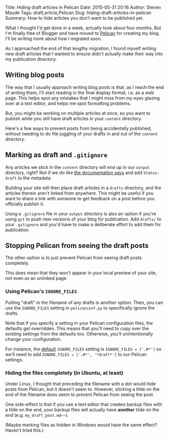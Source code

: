 Title: Hiding draft articles in Pelican
Date: 2015-05-31 20:16
Author: Steven Maude
Tags: draft,article,Pelican
Slug: hiding-draft-articles-in-pelican
Summary: How to hide articles you don't want to be published yet.

What I thought I'd get done in a week, actually took about four
months. But I'm finally free of Blogger and have moved to
[Pelican](http://docs.getpelican.com) for creating my blog. I'll be
writing more about how I migrated soon.

As I approached the end of that lengthy migration, I found myself
writing new draft articles that I wanted to ensure didn't actually make
their way into my publication directory.

## Writing blog posts

The way that I usually approach writing blog posts is that, as
I reach the end of writing them, I'll start reading in the final display
format, i.e. as a web page. This helps spot any mistakes that
I might miss from my eyes glazing over at a text editor, and helps me
spot formatting problems.

But, you might be working on multiple articles at once, so you want to
publish while you still have draft articles in your `content` directory.

Here's a few ways to prevent posts from being accidentally published,
without needing to do file juggling of your drafts in and out of the
`content` directory.

## Marking as draft and `.gitignore`

Any articles we stick in the `content` directory will end up in our
`output` directory, right? Not if we do like
[the documentation says](http://docs.getpelican.com/en/latest/content.html)
and add `Status: draft` to the metadata.

Building your site will then place draft articles in a `drafts`
directory, and the articles therein aren't linked from anywhere. This
might be useful if you want to share a link with someone to get feedback
on a post before you officially publish it.

Using a `.gitignore` file in your `output` directory is also an option
if you're using `git` to push new versions of your blog for publication.
Add `drafts/` to your `.gitignore` and you'd have to make a deliberate
effort to add them for publication.

## Stopping Pelican from seeing the draft posts

The other option is to just prevent Pelican from seeing draft posts
completely.

This does mean that they won't appear in your local preview of your
site, not even as an unlinked page.

### Using Pelican's `IGNORE_FILES`

Putting "draft" in the filename of any drafts is another option. Then,
you can use the `IGNORE_FILES` setting in `pelicanconf.py` to
specifically ignore the drafts.

Note that if you specify a setting in your Pelican configuration files,
the defaults get overridden. This means that you'll need to copy over
the existing settings from the defaults too. Otherwise, you'll
unintentionally change your configuration.

For instance, the [default](http://docs.getpelican.com/en/latest/settings.html)
`IGNORE_FILES` setting is `IGNORE_FILES = ['.#*']` so we'll need to
add `IGNORE_FILES = ['.#*', '*draft*']` to our Pelican settings.

### Hiding the files completely (in Ubuntu, at least)

Under Linux, I thought that preceding the filename with a dot would hide
posts from Pelican, but it doesn't seem to. However, sticking a tilde on
the end of the filename does seem to prevent Pelican from seeing the
post.

One side-effect is that if you use a text editor that creates backup
files with a tilde on the end, your backup files will actually have
**another** tilde on the end (e.g. `my_draft_post.md~~`).

(Maybe marking files as hidden in Windows would have the same effect?
Haven't tried this.)
